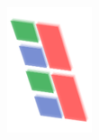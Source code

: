 <div align="center"><img width=150 src="https://github.com/ChifiSource/image_dump/blob/main/algebraframes/alstream.png"></img></div>

